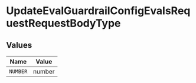 # UpdateEvalGuardrailConfigEvalsRequestRequestBodyType


## Values

| Name     | Value    |
| -------- | -------- |
| `NUMBER` | number   |